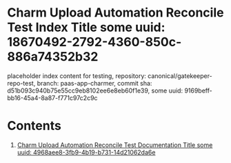 # Charm Upload Automation Reconcile Test Index Title some uuid: 18670492-2792-4360-850c-886a74352b32
 placeholder index content for testing,  repository: canonical/gatekeeper-repo-test,  branch: paas-app-charmer,  commit sha: d51b093c940b75e55cc9eb8102ee6e8eb60f1e39,  some uuid: 9169beff-bb16-45a4-8a87-f771c97c2c9c

# Contents

1. [Charm Upload Automation Reconcile Test Documentation Title some uuid: 4968aee8-3fb9-4b19-b731-14d21062da6e](doc.md)